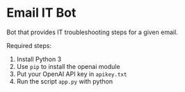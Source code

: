 # Email IT Bot
Bot that provides IT troubleshooting steps for a given email.

Required steps:
1. Install Python 3
1. Use `pip` to install the openai module
1. Put your OpenAI API key in `apikey.txt`
1. Run the script `app.py` with python
